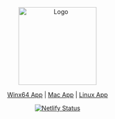 <html>
  <body>
    <div align="center">
      <img src="https://drive.google.com/uc?id=152rz4oQesWFcPHbJHCMUlAueJFb4zM1d" alt="Logo" width="180" height="180">
    </div>
  </body>
</html>


<p align="center">
  <a href="https://dl.todesktop.com/230507qe7o0hb4x/windows/nsis/x64">Winx64 App</a> | 
  <a href="https://app.todesktop.com/apps/230507qe7o0hb4x">Mac App</a> | 
  <a href="https://dl.todesktop.com/230507qe7o0hb4x/linux/appImage/x64">Linux App</a>
</p>
<div align="center">
  <a href="https://app.netlify.com/sites/daxgpt-ai/deploys">
    <img src="https://api.netlify.com/api/v1/badges/3fc7db2c-ed81-4e45-9c4c-eb229953b44c/deploy-status" alt="Netlify Status">
  </a>
</div>
